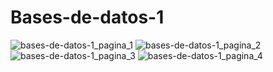 # Bases-de-datos-1

![bases-de-datos-1_pagina_1](https://user-images.githubusercontent.com/26394530/43231479-d9e9c40e-906c-11e8-82d7-f4eab67398ea.jpg)
![bases-de-datos-1_pagina_2](https://user-images.githubusercontent.com/26394530/43231480-da13eb6c-906c-11e8-900c-2b2464e670ad.jpg)
![bases-de-datos-1_pagina_3](https://user-images.githubusercontent.com/26394530/43231481-da31f2d8-906c-11e8-94aa-fa17c3223654.jpg)
![bases-de-datos-1_pagina_4](https://user-images.githubusercontent.com/26394530/43231482-da590206-906c-11e8-9b10-b084f3136c30.jpg)
